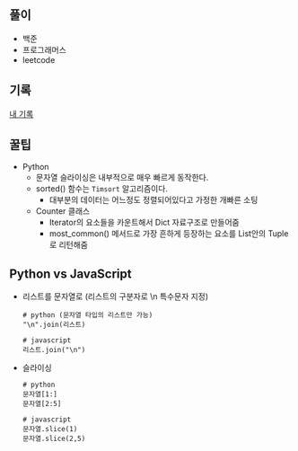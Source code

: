 ## 풀이

- 백준
- 프로그래머스
- leetcode

## 기록

[내 기록](https://www.notion.so/bbaktaeho/CodingTest-Study-0096329e66aa49ff9aac4b435b585174)

## 꿀팁

- Python
  - 문자열 슬라이싱은 내부적으로 매우 빠르게 동작한다.
  - sorted() 함수는 `Timsort` 알고리즘이다.
    - 대부분의 데이터는 어느정도 정렬되어있다고 가정한 개빠른 소팅
  - Counter 클래스
    - Iterator의 요소들을 카운트해서 Dict 자료구조로 만들어줌
    - most_common() 메서드로 가장 흔하게 등장하는 요소를 List안의 Tuple로 리턴해줌

## Python vs JavaScript

- 리스트를 문자열로 (리스트의 구분자로 \n 특수문자 지정)

  ```
  # python (문자열 타입의 리스트만 가능)
  "\n".join(리스트)

  # javascript
  리스트.join("\n")
  ```

- 슬라이싱

  ```
  # python
  문자열[1:]
  문자열[2:5]

  # javascript
  문자열.slice(1)
  문자열.slice(2,5)
  ```
